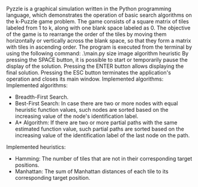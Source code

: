 Pyzzle is a graphical simulation written in the Python programming language, which demonstrates the operation of basic search algorithms on the k-Puzzle game problem. 
The game consists of a square matrix of tiles labeled from 1 to k, along with one blank space labeled as 0. The objective of the game is to rearrange the order of the tiles by moving them horizontally or vertically across the blank space, so that they form a matrix with tiles in ascending order.
The program is executed from the terminal by using the following command:
.\main.py size image algorithm heuristic
By pressing the SPACE button, it is possible to start or temporarily pause the display of the solution. Pressing the ENTER button allows displaying the final solution.
Pressing the ESC button terminates the application's operation and closes its main window.
Implemented algorithms:
Implemented algorithms:
- Breadth-First Search.
- Best-First Search: In case there are two or more nodes with equal heuristic function values, such nodes are sorted based on the increasing value of the node's identification label.
- A* Algorithm: If there are two or more partial paths with the same estimated function value, such partial paths are sorted based on the increasing value of the identification label of the last node on the path.

Implemented heuristics:
- Hamming: The number of tiles that are not in their corresponding target positions.
- Manhattan: The sum of Manhattan distances of each tile to its corresponding target position.
